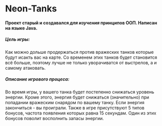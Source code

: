 # Neon-Tanks
#### Проект старый и создавался *для изучения* принципов ООП. Написан на языке Java.

##### Цель игры:
  Как можно дольше продержаться против вражеских танков которые будут исакть вас на карте. Со временем этих танков будет становится всё больше, поэтому лучше не только уворачиватся от выстрелов, а и самому атаковать.

##### Описание игрового процеса:
  Во время игры, у вашего танка будет постепенно снижаться уровень энергии. Кроме этого, энергия будет снижаться (значительно) при попадании вражеским снарядом по вашему танку. Если энергия закончиться - вы проиграли. Также в игре присутствуют 5 типов бонусов, частота появления которых равна 15 секундам. Один из этих бонусов поволит восполнить запасы энергии.
